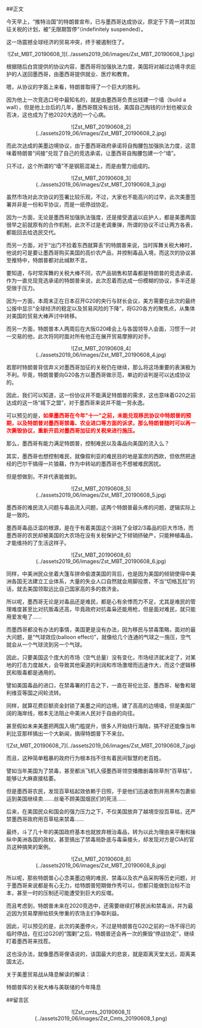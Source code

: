 ##正文

今天早上，“推特治国”的特朗普宣布，已与墨西哥达成协议，原定于下周一对其加征关税的计划，被”无限期暂停“（indefinitely suspended）。

这一场震撼全球经济的贸易冲突，终于被遏制住了。

 <div align="center">![Zst_MBT_20190608_1](../assets2019_06/images/Zst_MBT_20190608_1.jpg)</div>

根据随后白宫提供的协议内容，墨西哥将加强执法力度，美国将对越过边境寻求庇护的人送回墨西哥，由墨西哥提供就业、医疗和教育。

嗯，从协议的字面上来看，特朗普取得了一个巨大的胜利。

因为他上一次竞选口号中最知名的，就是由墨西哥负责出钱建一个墙（build a wall），但是他上台后的几年，墨西哥既没有出钱，美国自己掏钱的计划也被议会否决，这也成为了他2020大选的一个心病。

 <div align="center">![Zst_MBT_20190608_2](../assets2019_06/images/Zst_MBT_20190608_2.jpg)</div>

而此次达成的美墨边境协议，由于墨西哥政府承诺将自掏腰包加强执法力度，这意味着特朗普“间接”兑现了自己的竞选承诺，让墨西哥自掏腰包建一个“墙”。

只不过，这个所谓的“墙”不是钢筋混凝土，而是由警力组成的。

 <div align="center">![Zst_MBT_20190608_3](../assets2019_06/images/Zst_MBT_20190608_3.jpg)</div>

虽然市场对此次协议的签署比较乐观，不过，大家也不能高兴的过早，此次美墨签署并非是一份和平协议，而是一纸停战协定。

因为一方面，无论是墨西哥加强执法强度，还是接受遣返以庇护人，都是美墨两国很早之前就原有的合作机制，此次不过是老调重弹，所谓的协议不过让两方各表，都能回去给选民交代。

而另一方面，对于“出门不捡着东西就算丢”的特朗普来说，当时挥舞关税大棒时，他说的可是要让墨西哥购买美国的高价农产品，并控制毒品入境，而这次的协议甚至推特中，特朗普都对此缄默不言。

要知道，与时常挥舞的关税大棒不同，农产品销售和禁毒都是特朗普的竞选承诺，作为一直兑现竞选承诺的特朗普来说，此次忍着而达成一份模糊的协议，多半还是受限于压力。

因为一方面，本周末正在日本召开G20的央行与财长会议，美方需要在此次的最终公报中显示“全球经济的稳定以及贸易风险的下降”，将G20各方的聚焦点，从集体对美国的贸易大棒声讨中转移。

而另一方面，特朗普本人两周后在大阪G20峰会上与各国领导人会面，习惯于一对一交易的他，此次将同时面对所有他正在展开贸易摩擦的对手。

 <div align="center">![Zst_MBT_20190608_4](../assets2019_06/images/Zst_MBT_20190608_4.jpg)</div>

若那时特朗普背信弃义对墨西哥加征的关税仍在继续，那么将这场重要的表演极为不利。毕竟，特朗普要向G20各方以墨西哥做示范，单边的谈判是可以达成协议的。

因此，我们可以知道，这一份协议并不能满足特朗普的需求，这也意味着G20之前达成的这一场“城下之盟”，对于墨西哥来说并不能一劳永逸。

可以预见的是，<font color="red">**如果墨西哥在今年"十一"之前，未能兑现移民协议中特朗普的预期，以及特朗普对墨西哥禁毒、农业进口等方面的诉求，那么特朗普随时可以再一次撕毁协议，重新开启对墨西哥加征的关税来进行施压。**</font>

那么，墨西哥有能力满足特朗普，控制难民以及毒品向美国的流入么？

其实，墨西哥也想控制难民，就像叙利亚的难民目的地是富庶的西欧，但依然把途经的巴尔干搞得一片狼藉，作为中转站的墨西哥也不想被难民困扰。

但是想做到，不并代表能做到。

 <div align="center">![Zst_MBT_20190608_5](../assets2019_06/images/Zst_MBT_20190608_5.jpg)</div>

墨西哥的难民流入问题与毒品流入问题，这两个特朗普最头疼的问题，逻辑实际上是一致的。

墨西哥毒品泛滥的根源，是在于有着美国这个消耗了全球2/3毒品的巨大市场，而墨西哥的农民却被美国的大农场在没有关税保护之下倾销挤破产，只能种植毒品，才能维持的了生活这样子。

 <div align="center">![Zst_MBT_20190608_6](../assets2019_06/images/Zst_MBT_20190608_6.jpg)</div>

同样，中美洲民众坐着大篷车拼命偷渡美国的背后，也是因为美国的倾销使得中美洲各国无法建立工业体系，大量的失业人口自然就会用脚投票，不当“切格瓦拉”的话，就去美国领取远比自己国家高的多的救济金。

所以呢，墨西哥无论是对毒品还是难民，都是心有余悸而力不足，尤其是难民的管理难度甚至比对抗贩毒还高，毕竟政府对抗毒枭还能用枪，但是面对难民，就只能用爱发电了......

而墨西哥都没有办法的事情，美国更是没有办法，因为移民与禁毒策略，面对的最大问题，是“气球效应(balloon effect)”，就像给几个连通的气球之一施压，空气就会从一个气球流到另一个气球。

因此，只要美国这个庞大的市场（空气总量）没有变化，市场经济就决定了，对某地的打击力度越大，会导致其他渠道的利润和市场激增而迅速作大，而这个逻辑移民和贩毒都是通用的。

譬如美国毒品的进口，在禁毒署的打击之下，一直在哥伦比亚、墨西哥、秘鲁和玻利维亚等国之间轮流转。

同样，就算花费巨额资金封锁了美墨之间的边境，建了高高的边境墙，但是美国广阔的海岸线，根本无法阻止中美洲人民对于自由的向往。

甚至假如未来美墨把两国入境门槛提升，很多人开始绕行海陆，搞不好还能像当年利比亚那样搞出一个大新闻，搞得特朗普下不来台。

 <div align="center">![Zst_MBT_20190608_7](../assets2019_06/images/Zst_MBT_20190608_7.jpg)</div>

而且，这种简单粗暴的政府行为根本挡不住有着民间智慧的老百姓。

譬如当年美国为了禁毒，甚至都派飞机入侵墨西哥领空播撒剧毒除草剂“百草枯”，能够让大麻直接枯萎。

但是墨西哥农民，发现百草枯起效依赖于日照，于是他们迅速收割并用黑布包裹偷运到美国继续卖.......丝毫不顾美国烟民们的死活......

后来，在美国民众和国会的强力压力之下，不仅美国放弃了越境空投百草枯，还严禁墨西哥政府用百草枯来禁毒......

最终，斗了几十年的美国政府基本也就放弃根治毒品，转为以此为理由来平衡和操纵中美洲各国的政权，甚至搞出了禁毒局卧底与毒枭接头，却发现对方是CIA的官员这种搞笑的案例。
 
 <div align="center">![Zst_MBT_20190608_8](../assets2019_06/images/Zst_MBT_20190608_8.jpg)</div>

所以呢，那些特朗普心心念美墨边境的难民、禁毒以及农产品采购等历史问题，对于墨西哥来说都是有心无力，给特朗普短期做作秀可以，但都只能做到治标不治本，甚至一时的压制还可能遭受到巨大的反噬。

而且考虑到，特朗普未来在2020竞选中，还需要继续打移民派和禁毒派，并为最近因为贸易摩擦给损失惨重的农场主们争取利益。

因此，可以预见的是，此次的美墨停火，不过是特朗普在G20之前的一场不得已的临时停战，在扛过G20的“围剿”之后，特朗普还会再一次的撕毁“停战协定”，继续盯着墨西哥来找茬。

这也没办法，就像墨西哥俚语说的，该国最大的悲哀，就是距离天堂太远，距离美国太近。

关于美墨贸易战从降息解读的解读：

特朗普挥的关税大棒与美联储的今年降息

##留言区
 <div align="center">![Zst_cmts_20190608_1](../assets2019_06/images/Zst_Cmts_20190608_1.png)</div>